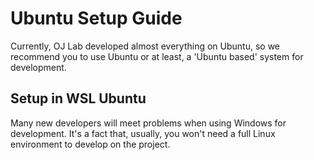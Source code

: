 # Ubuntu Setup Guide

Currently, OJ Lab developed almost everything on Ubuntu,
so we recommend you to use Ubuntu or at least, a 'Ubuntu based' system for development.

## Setup in WSL Ubuntu

Many new developers will meet problems when using Windows for development.
It's a fact that, usually, you won't need a full Linux environment to develop on the project.
